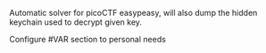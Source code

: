 Automatic solver for picoCTF easypeasy, will also dump the hidden keychain used to decrypt given key. 

Configure #VAR section to personal needs
